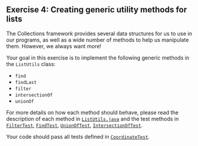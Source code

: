 ## Exercise 4: Creating generic utility methods for lists

The Collections framework provides several data structures for us to use in our programs, as well as a wide number of methods to help us manipulate them. However, we always want more!

Your goal in this exercise is to implement the following generic methods in the `ListUtils` class:

- `find`
- `findLast`
- `filter`
- `intersectionOf`
- `unionOf`

For more details on how each method should behave, please read the description of each method in [`ListUtils.java`](ListUtils.java) and the test methods in [`FilterTest`](../../../test/java/ex4/FilterTest.java), [`FindTest`](../../../test/java/ex4/FindTest.java), [`UnionOfTest`](../../../test/java/ex4/UnionOfTest.java), [`IntersectionOfTest`](../../../test/java/ex4/IntersectionOfTest.java).

Your code should pass all tests defined in [`CoordinateTest`](../../../test/java/ex4/CoordinateTest.java).
